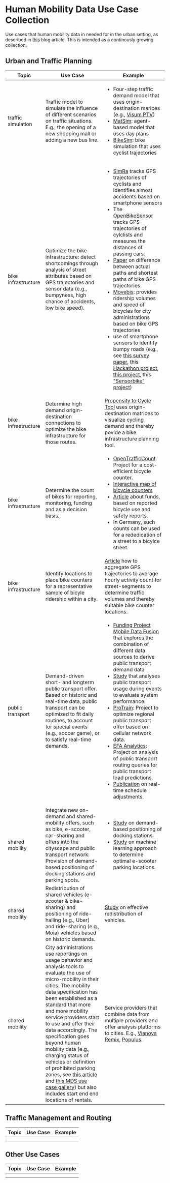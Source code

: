 # Human Mobility Data Use Case Collection

Use cases that human mobility data in needed for in the urban setting, as described in [this](https://alexandrakapp.blog/2021/12/21/use-cases-based-on-human-mobility-data-part-1-urban-and-traffic-planning/) blog article. This is intended as a continously growing collection.

## Urban and Traffic Planning

| Topic | Use Case | Example |
|---|---|---|
| traffic simulation | Traffic model to simulate the  influence of different scenarios on traffic situations. E.g., the opening of  a new shopping mall or adding a new bus line. | <ul><li>Four-step traffic demand model that uses origin-destination marices (e.g., [Visum PTV](https://www.ptvgroup.com/de/loesungenprodukte/ptv-visum/))</li> <li>[MatSim](https://www.matsim.org/): agent-based model that uses day plans </li> <li>[BikeSim](https://www.bmvi.de/SharedDocs/DE/Artikel/DG/mfund-projekte/bikeSim.html):  bike simulation that uses cyclist trajectories</li>|
| bike infrastructure | Optimize the bike  infrastructure: detect shortcomings through analysis of street attributes  based on GPS trajectories and sensor data (e.g., bumpyness, high chance of  accidents, low bike speed). | <ul><li>[SimRa](https://www.digital-future.berlin/forschung/projekte/simra/) tracks  GPS trajectories of cyclists and identifies almost accidents based on  smartphone sensors</li><li>The [OpenBikeSensor](https://www.openbikesensor.org/en/) tracks GPS trajectories of cylclists and measures the distances of passing cars.</li><li>[Paper](https://www.sciencedirect.com/science/article/abs/pii/S0966692318300875)  on difference between actual paths and shortest paths of bike GPS trajectories.</li><li>[Movebis](https://www.movebis.org/das-projekt/): provides ridership  volumes and speed of bicycles for city administrations based on bike GPS  trajectories</li><li>use of smartphone sensors to identify bumpy roads (e.g., see [this survey  paper](https://www.ncbi.nlm.nih.gov/pmc/articles/PMC6263868/), this  [Hackathon  project](https://hackaday.com/2015/08/17/hackaday-prize-entry-project-dekoboko-%E5%87%B8%E5%87%B9-maps-bumpy-roads-on-a-bike/),  [this  project](https://www.esentri.com/combining-machine-learning-iot-and-cycling-for-low-cost-infrastructure-monitoring/),  this ["Sensorbike"  project](https://nationaler-radverkehrsplan.de/de/aktuell/nachrichten/sensorbike-fahrrad-zur-erforschung-des))</li></ul> |
| bike infrastructure | Determine high demand  origin-destination connections to optimize the bike infrastructure for those  routes. | [Propensity to Cycle  Tool](https://journals.sagepub.com/doi/abs/10.3141/2339-10) uses  origin-destination matrices to visualize cycling demand and thereby povide a  bike infrastructure planning tool. |
| bike infrastructure | Determine the count of bikes for  reporting, monitoring, funding and as a decision basis. | <ul><li>[OpenTrafficCount](https://www.technologiestiftung-berlin.de/en/projects/open-traffic-count/):  Project for a cost-efficient bicycle counter.</li><li>[Interactive map of bicycle  counters](https://data.eco-counter.com/ParcPublic/?id=4586)</li> <li>[Article](https://journals.sagepub.com/doi/abs/10.3141/2339-10) about funds,  based on reported bicycle use and safety reports.</li>   <li>In Germany, such counts can be used for a rededication of a street to a bicylce street.</li> |
| bike infrastructure | Identify locations to place bike  counters for a representative sample of bicyle ridership within a city. | [Article](https://findingspress.org/article/10828-where-to-put-bike-counters-stratifying-bicycling-patterns-in-the-city-using-crowdsourced-data)  how to aggregate GPS trajectories to average hourly activity count for  street-segments to determine traffic volumes and thereby suitable bike counter locations. |
| public transport | Demand-driven short- and  longterm public transport offer. Based on historic and real-time data, public  transport can be optimized to fit daily routines, to account for special  events (e.g., soccer game), or to satisfy real-time demands. | <ul><li>[Funding Project Mobile Data Fusion](https://www.bmvi.de/SharedDocs/DE/Artikel/DG/mfund-projekte/mobiledatafusion.html) that explores the combination of different data sources to derive public transport demand data<li>[Study](https://arxiv.org/pdf/2106.05359.pdf) that analyses public transport  usage during events to evaluate system performance.</li>  <li>[ProTrain](https://www.telefonica.de/analytics/anonymisierte-daten/projekt-pro-train-in-berlin-brandenburg-gestartet.html):  Project to optimize regional public transport offer based on cellular network  data.</li>   <li>[EFA  Analytics](https://vm.baden-wuerttemberg.de/de/politik-zukunft/zukunftskonzepte/digitale-mobilitaet/mobidata-bw-hackathon/projekt-efa-analytics/):  Project on analysis of public transport routing queries for public transport  load predictions.</li> <li>[Publication](https://www.researchgate.net/profile/Zhichao-Cao/publication/336915749_Real-time_schedule_adjustments_for_autonomous_public_transport_vehicles/links/5dba840d299bf1a47b0273e3/Real-time-schedule-adjustments-for-autonomous-public-transport-vehicles.pdf)  on real-time schedule adjustments. </li><ul>|
| shared mobility | Integrate new on-demand and  shared-mobility offers, such as bike, e-scooter, car-sharing and offers into  the cityscape and public transport network:   Provision of demand-based positioning of docking stations and parking  spots. | <ul><li>[Study](https://ideas.repec.org/a/eee/transa/v82y2015icp216-227.html) on  demand-based positioning of docking stations.</li>   <li>[Study](https://www.sciencedirect.com/science/article/abs/pii/S1361920921003795)  on machine learning approach to determine optimal e-scooter parking  locations.</li></ul>|
| shared mobility |   Redistribution of shared vehicles (e-scooter & bike-sharing) and  positioning of ride-hailing (e.g., Uber) and ride-sharing (e.g., Moia)  vehicles based on historic demands. | [Study](https://www.researchgate.net/publication/344503514_Effective_Heuristics_for_Distributing_Vehicles_in_Free-floating_Micromobility_Systems)  on effective redistribution of vehicles. |
| shared mobility | City administrations use  reportings on usage behavior and analysis tools to evaluate the use of  micro-mobility in their cities. The mobility data specification has been  established as a standard that more and more mobility service providers start  to use and offer their data accordingly. The specification goes beyond human  mobility data (e.g., charging status of vehicles or definition of prohibited  parking zones, see [this  article](https://www.openmobilityfoundation.org/whats-possible-with-mds/) and  [this MDS use case  gallery](https://airtable.com/shrPf4QvORkjZmHIs/tblzFfU6fxQm5Sdhm)) but also  includes start end end locations of rentals. | Service providers that combine  data from multiple providers and offer analysis platforms to cities. E.g.,  [Vianova](https://de.vianova.io/) [Remix](https://de.remix.com/),  [Populus](https://www.populus.ai/). |


## Traffic Management and Routing

| Topic | Use Case | Example |
|---|---|---|
|  |  |  |
|  |  |  |

## Other Use Cases

| Topic | Use Case | Example |
|---|---|---|
|  |  |  |
|  |  |  |
